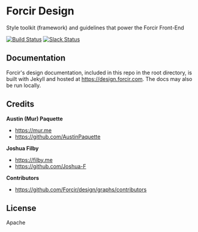 # Forcir Design

Style toolkit (framework) and guidelines that power the Forcir Front-End

[![Build Status](https://travis-ci.org/Forcir/design.svg?branch=master)](https://travis-ci.org/Forcir/design) [![Slack Status](https://slack.forcir.com/badge.svg)](https://slack.forcir.com)

## Documentation

Forcir's design documentation, included in this repo in the root directory, is built with Jekyll and hosted at <https://design.forcir.com>. The docs may also be run locally.

## Credits

**Austin (Mur) Paquette**

* <https://mur.me>
* <https://github.com/AustinPaquette>

**Joshua Filby**

* <https://filby.me>
* <https://github.com/Joshua-F>

**Contributors**

* <https://github.com/Forcir/design/graphs/contributors>

## License

Apache
